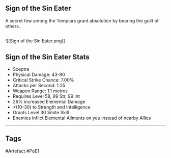 ## Sign of the Sin Eater
A secret few among the Templars grant absolution by bearing the guilt of others.
##
![[Sign of the Sin Eater.png]]
## Sign of the Sin Eater Stats
- Sceptre
- Physical Damage: 43-80
- Critical Strike Chance: 7.00%
- Attacks per Second: 1.25
- Weapon Range: 1.1 metres
- Requires Level 58, 99 Str, 99 Int
- 26% increased Elemental Damage
- +(10-30) to Strength and Intelligence
- Grants Level 30 Smite Skill
- Enemies inflict Elemental Ailments on you instead of nearby Allies


---
## Tags
#Artefact
#PoE1